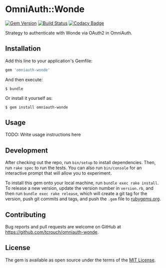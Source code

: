 # OmniAuth::Wonde

[![Gem Version](https://img.shields.io/gem/v/omniauth-wonde.svg)](https://rubygems.org/gems/omniauth-wonde)
[![Build Status](https://img.shields.io/travis/tcrouch/omniauth-wonde.svg)](https://travis-ci.org/tcrouch/omniauth-wonde)
[![Codacy Badge](https://api.codacy.com/project/badge/Grade/87b66fa1686348c38fc6936a85c63685)](https://www.codacy.com/manual/t.crouch/omniauth-wonde)

Strategy to authenticate with Wonde via OAuth2 in OmniAuth.

## Installation

Add this line to your application's Gemfile:

```ruby
gem 'omniauth-wonde'
```

And then execute:

```
$ bundle
```

Or install it yourself as:

```
$ gem install omniauth-wonde
```

## Usage

TODO: Write usage instructions here

## Development

After checking out the repo, run `bin/setup` to install dependencies. Then, run `rake spec` to run the tests. You can also run `bin/console` for an interactive prompt that will allow you to experiment.

To install this gem onto your local machine, run `bundle exec rake install`. To release a new version, update the version number in `version.rb`, and then run `bundle exec rake release`, which will create a git tag for the version, push git commits and tags, and push the `.gem` file to [rubygems.org](https://rubygems.org).

## Contributing

Bug reports and pull requests are welcome on GitHub at https://github.com/tcrouch/omniauth-wonde.

## License

The gem is available as open source under the terms of the [MIT License](https://opensource.org/licenses/MIT).
